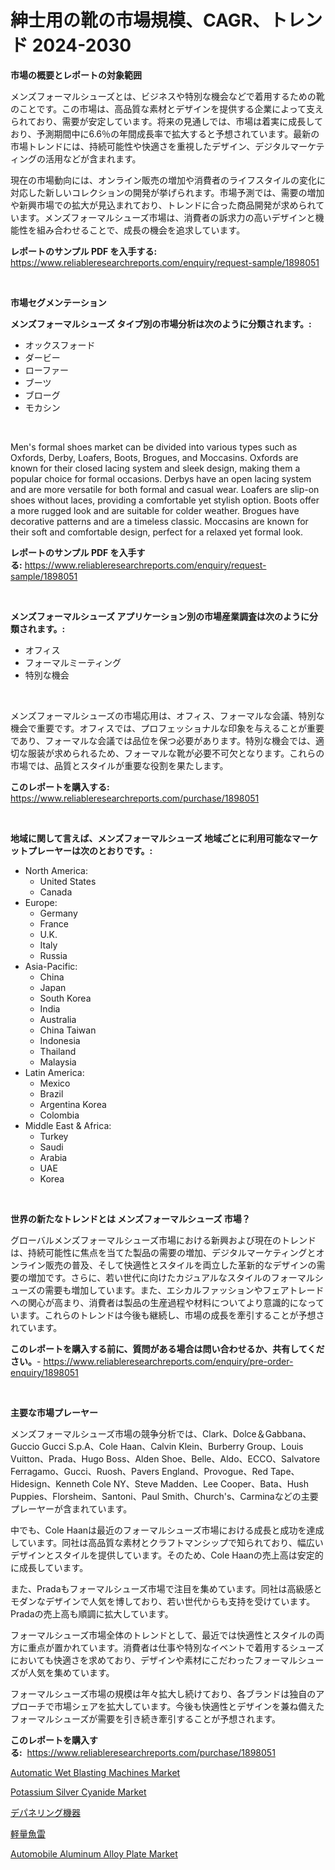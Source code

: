 <p><h1>紳士用の靴の市場規模、CAGR、トレンド 2024-2030</h1></p><p><strong>市場の概要とレポートの対象範囲</strong></p>
<p><p>メンズフォーマルシューズとは、ビジネスや特別な機会などで着用するための靴のことです。この市場は、高品質な素材とデザインを提供する企業によって支えられており、需要が安定しています。将来の見通しでは、市場は着実に成長しており、予測期間中に6.6％の年間成長率で拡大すると予想されています。最新の市場トレンドには、持続可能性や快適さを重視したデザイン、デジタルマーケティングの活用などが含まれます。</p><p>現在の市場動向には、オンライン販売の増加や消費者のライフスタイルの変化に対応した新しいコレクションの開発が挙げられます。市場予測では、需要の増加や新興市場での拡大が見込まれており、トレンドに合った商品開発が求められています。メンズフォーマルシューズ市場は、消費者の訴求力の高いデザインと機能性を組み合わせることで、成長の機会を追求しています。</p></p>
<p><strong>レポートのサンプル PDF を入手する:</strong> <a href="https://www.reliableresearchreports.com/enquiry/request-sample/1898051">https://www.reliableresearchreports.com/enquiry/request-sample/1898051</a></p>
<p>&nbsp;</p>
<p><strong>市場セグメンテーション</strong></p>
<p><strong>メンズフォーマルシューズ タイプ別の市場分析は次のように分類されます。:</strong></p>
<p><ul><li>オックスフォード</li><li>ダービー</li><li>ローファー</li><li>ブーツ</li><li>ブローグ</li><li>モカシン</li></ul></p>
<p>&nbsp;</p>
<p><p>Men's formal shoes market can be divided into various types such as Oxfords, Derby, Loafers, Boots, Brogues, and Moccasins. Oxfords are known for their closed lacing system and sleek design, making them a popular choice for formal occasions. Derbys have an open lacing system and are more versatile for both formal and casual wear. Loafers are slip-on shoes without laces, providing a comfortable yet stylish option. Boots offer a more rugged look and are suitable for colder weather. Brogues have decorative patterns and are a timeless classic. Moccasins are known for their soft and comfortable design, perfect for a relaxed yet formal look.</p></p>
<p><strong>レポートのサンプル PDF を入手する:</strong>&nbsp;<a href="https://www.reliableresearchreports.com/enquiry/request-sample/1898051">https://www.reliableresearchreports.com/enquiry/request-sample/1898051</a></p>
<p>&nbsp;</p>
<p><strong> メンズフォーマルシューズ アプリケーション別の市場産業調査は次のように分類されます。:</strong></p>
<p><ul><li>オフィス</li><li>フォーマルミーティング</li><li>特別な機会</li></ul></p>
<p>&nbsp;</p>
<p><p>メンズフォーマルシューズの市場応用は、オフィス、フォーマルな会議、特別な機会で重要です。オフィスでは、プロフェッショナルな印象を与えることが重要であり、フォーマルな会議では品位を保つ必要があります。特別な機会では、適切な服装が求められるため、フォーマルな靴が必要不可欠となります。これらの市場では、品質とスタイルが重要な役割を果たします。</p></p>
<p><strong>このレポートを購入する:</strong>&nbsp; <a href="https://www.reliableresearchreports.com/purchase/1898051">https://www.reliableresearchreports.com/purchase/1898051</a></p>
<p>&nbsp;</p>
<p><strong>地域に関して言えば、メンズフォーマルシューズ 地域ごとに利用可能なマーケットプレーヤーは次のとおりです。:</strong></p>
<p><ul>
    <li>
        North America:
        <ul>
            <li>United States</li>
            <li>Canada</li>
        </ul>
    </li>
    <li>
        Europe:
        <ul>
            <li>Germany</li>
            <li>France</li>
            <li>U.K.</li>
            <li>Italy</li>
            <li>Russia</li>
        </ul>
    </li>
    <li>
        Asia-Pacific:
        <ul>
            <li>China</li>
            <li>Japan</li>
            <li>South Korea</li>
            <li>India</li>
            <li>Australia</li>
            <li>China Taiwan</li>
            <li>Indonesia</li>
            <li>Thailand</li>
            <li>Malaysia</li>
        </ul>
    </li>
    <li>
        Latin America:
        <ul>
            <li>Mexico</li>
            <li>Brazil</li>
            <li>Argentina Korea</li>
            <li>Colombia</li>
        </ul>
    </li>
    <li>
        Middle East & Africa:
        <ul>
            <li>Turkey</li>
            <li>Saudi</li>
            <li>Arabia</li>
            <li>UAE</li>
            <li>Korea</li>
        </ul>
    </li>
    </ul></p>
<p>&nbsp;</p>
<p><strong>世界の新たなトレンドとは メンズフォーマルシューズ 市場？</strong></p>
<p><p>グローバルメンズフォーマルシューズ市場における新興および現在のトレンドは、持続可能性に焦点を当てた製品の需要の増加、デジタルマーケティングとオンライン販売の普及、そして快適性とスタイルを両立した革新的なデザインの需要の増加です。さらに、若い世代に向けたカジュアルなスタイルのフォーマルシューズの需要も増加しています。また、エシカルファッションやフェアトレードへの関心が高まり、消費者は製品の生産過程や材料についてより意識的になっています。これらのトレンドは今後も継続し、市場の成長を牽引することが予想されています。</p></p>
<p><strong>このレポートを購入する前に、質問がある場合は問い合わせるか、共有してください。</strong>- <a href="https://www.reliableresearchreports.com/enquiry/pre-order-enquiry/1898051">https://www.reliableresearchreports.com/enquiry/pre-order-enquiry/1898051</a></p>
<p>&nbsp;</p>
<p><strong>主要な市場プレーヤー</strong></p>
<p><p>メンズフォーマルシューズ市場の競争分析では、Clark、Dolce＆Gabbana、Guccio Gucci S.p.A、Cole Haan、Calvin Klein、Burberry Group、Louis Vuitton、Prada、Hugo Boss、Alden Shoe、Belle、Aldo、ECCO、Salvatore Ferragamo、Gucci、Ruosh、Pavers England、Provogue、Red Tape、Hidesign、Kenneth Cole NY、Steve Madden、Lee Cooper、Bata、Hush Puppies、Florsheim、Santoni、Paul Smith、Church's、Carminaなどの主要プレーヤーが含まれています。</p><p>中でも、Cole Haanは最近のフォーマルシューズ市場における成長と成功を達成しています。同社は高品質な素材とクラフトマンシップで知られており、幅広いデザインとスタイルを提供しています。そのため、Cole Haanの売上高は安定的に成長しています。</p><p>また、Pradaもフォーマルシューズ市場で注目を集めています。同社は高級感とモダンなデザインで人気を博しており、若い世代からも支持を受けています。Pradaの売上高も順調に拡大しています。</p><p>フォーマルシューズ市場全体のトレンドとして、最近では快適性とスタイルの両方に重点が置かれています。消費者は仕事や特別なイベントで着用するシューズにおいても快適さを求めており、デザインや素材にこだわったフォーマルシューズが人気を集めています。</p><p>フォーマルシューズ市場の規模は年々拡大し続けており、各ブランドは独自のアプローチで市場シェアを拡大しています。今後も快適性とデザインを兼ね備えたフォーマルシューズが需要を引き続き牽引することが予想されます。</p></p>
<p><strong>このレポートを購入する:</strong>&nbsp;&nbsp;<a href="https://www.reliableresearchreports.com/purchase/1898051">https://www.reliableresearchreports.com/purchase/1898051</a></p>
<p><p><a href="https://issuu.com/reportprime-2/docs/automatic-wet-blasting-machines-market-size-2030.p">Automatic Wet Blasting Machines Market</a></p><p><a href="https://github.com/mharielmesa/Market-Research-Report-List-2/blob/main/potassium-silver-cyanide-market.md">Potassium Silver Cyanide Market</a></p><p><a href="https://medium.com/@lelanadden5645/%E3%83%87%E3%83%91%E3%83%8D%E3%83%AA%E3%83%B3%E3%82%B0%E8%A8%AD%E5%82%99%E5%B8%82%E5%A0%B4%E5%88%86%E6%9E%90-%E3%81%9D%E3%81%AEcagr-%E5%B8%82%E5%A0%B4%E3%82%BB%E3%82%B0%E3%83%A1%E3%83%B3%E3%83%86%E3%83%BC%E3%82%B7%E3%83%A7%E3%83%B3-%E3%81%8A%E3%82%88%E3%81%B3%E4%B8%96%E7%95%8C%E3%81%AE%E7%94%A3%E6%A5%AD%E6%A6%82%E8%A6%81-dcd34fade785">デパネリング機器</a></p><p><a href="https://medium.com/@lelanadden5645/%E8%BB%BD%E9%87%8F%E9%AD%9A%E9%9B%B7%E5%B8%82%E5%A0%B4%E3%81%AF-%E5%B8%82%E5%A0%B4%E3%82%B7%E3%82%A7%E3%82%A2-%E3%82%B5%E3%82%A4%E3%82%BA-2031%E5%B9%B4%E3%81%BE%E3%81%A7%E3%81%AE%E4%BA%88%E6%B8%AC%E3%81%AB%E7%84%A6%E7%82%B9%E3%82%92%E5%BD%93%E3%81%A6%E3%81%A6%E3%81%84%E3%81%BE%E3%81%99-dbd297172130">軽量魚雷</a></p><p><a href="https://issuu.com/reportprime-2/docs/automobile-aluminum-alloy-plate-market-size-2030.p">Automobile Aluminum Alloy Plate Market</a></p></p>